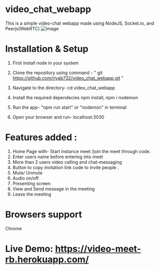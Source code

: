 # video_chat_webapp
This is a simple video-chat webapp made using NodeJS, Socket.io, and Peerjs(WebRTC)
![image](https://user-images.githubusercontent.com/76397477/125462827-383a2822-8920-4e07-bca5-eb6a857bbcfe.png)


# Installation & Setup

1. First install node in your system

2. Clone the repository using command - " git https://github.com/riyab732/video_chat_webapp.git "

3. Navigate to the directory- cd video_chat_webapp

4. Install the required dependecies npm install, npm i nodemon

5. Run the app- "npm run start" or "nodemon" in terminal

6. Open your browser and run- localhost:3030

# Features added :
1. Home Page with- Start instance meet /join the meet through code.
2. Enter users name before entering into meet
3. More than 2 users video calling and chat-messaging
4. Button to copy invitation link code to invite people .
5. Mute/ Unmute
6. Audio on/off
7. Presenting screen
8. View and Send message in the meeting
9. Leave the meeting

# Browsers support
Chrome
# Live Demo: https://video-meet-rb.herokuapp.com/
